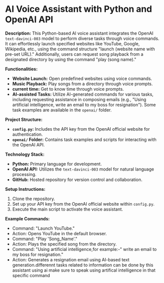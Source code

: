 # AI Voice Assistant with Python and OpenAI API

**Description:** This Python-based AI voice assistant integrates the OpenAI `text-davinci-003` model to perform diverse tasks through voice commands. It can effortlessly launch specified websites like YouTube, Google, Wikipedia, etc., using the command structure "launch (website name with pre-set URL)." Additionally, users can request song playback from a designated directory by using the command "play (song name)."

**Functionalities:**
- **Website Launch:** Open predefined websites using voice commands.
- **Music Playback:** Play songs from a directory through voice prompts.
- **current time:** Get to know time through voice prompts.
- **AI-assisted Tasks:** Utilize AI-generated commands for various tasks, including requesting assistance in composing emails (e.g., "Using artificial intelligence, write an email to my boss for resignation"). Some task examples are available in the `openai/` folder.

**Project Structure:**
- **`config.py`:** Includes the API key from the OpenAI official website for authentication.
- **`openai/` Folder:** Contains task examples and scripts for interacting with the OpenAI API.

**Technology Stack:**
- **Python:** Primary language for development.
- **OpenAI API:** Utilizes the `text-davinci-003` model for natural language processing.
- **GitHub:** Hosted repository for version control and collaboration.

**Setup Instructions:**
1. Clone the repository.
2. Set up your API key from the OpenAI official website within `config.py`.
3. Execute the main script to activate the voice assistant.

**Example Commands:**
- Command: "Launch YouTube."
- Action: Opens YouTube in the default browser.
- Command: "Play 'Song_Name'."
- Action: Plays the specified song from the directory.
- Command: "Using artificial intelligence,for example:-" write an email to my boss for resignation."
- Action: Generates a resignation email using AI-based text generation.differennt tasks related to information can be done by this assistant using ai make sure to speak using artifical intelligence in that specific command
